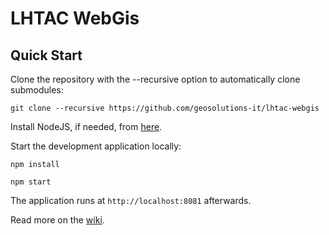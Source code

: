 LHTAC WebGis
==========

Quick Start
------------

Clone the repository with the --recursive option to automatically clone submodules:

`git clone --recursive https://github.com/geosolutions-it/lhtac-webgis`

Install NodeJS, if needed, from [here](https://nodejs.org/en/blog/release/v0.12.7/).

Start the development application locally:

`npm install`

`npm start`

The application runs at `http://localhost:8081` afterwards.

Read more on the [wiki](https://github.com/geosolutions-it/lhtac-webgis/wiki).
